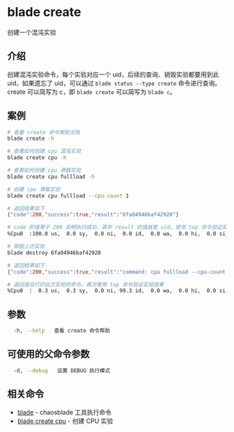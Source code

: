 # blade create

创建一个混沌实验

## 介绍

创建混沌实验命令，每个实验对应一个 uid，后续的查询、销毁实验都要用到此 uid，如果遗忘了 uid，可以通过 `blade status --type create` 命令进行查询。
create 可以简写为 c，即 `blade create` 可以简写为 `blade c`。

## 案例

```bash
# 查看 create 命令帮助文档
blade create -h

# 查看如何创建 cpu 混沌实验
blade create cpu -h

# 查看如何创建 cpu 满载实验
blade create cpu fullload -h

# 创建 cpu 满载实验
blade create cpu fullload --cpu-count 1

# 返回结果如下
{"code":200,"success":true,"result":"6fa04946baf42920"}

# code 的值等于 200 说明执行成功，其中 result 的值就是 uid。使用 top 命令验证实验效果
%Cpu0  :100.0 us,  0.0 sy,  0.0 ni,  0.0 id,  0.0 wa,  0.0 hi,  0.0 si,  0.0 st

# 销毁上述实验
blade destroy 6fa04946baf42920

# 返回结果如下
{"code":200,"success":true,"result":"command: cpu fullload --cpu-count 2 --debug false --help false"}

# 返回值会打印此次实验的命令。再次使用 top 命令验证实验效果
%Cpu0  :  0.3 us,  0.3 sy,  0.0 ni, 99.3 id,  0.0 wa,  0.0 hi,  0.0 si,  0.0 st
```

## 参数

```bash
  -h, --help   查看 create 命令帮助
```

## 可使用的父命令参数

```bash
  -d, --debug   设置 DEBUG 执行模式
```

## 相关命令

* [blade](blade.md)     - chaosblade 工具执行命令
* [blade create cpu](blade_create_cpu_fullload.md)     - 创建 CPU 实验
